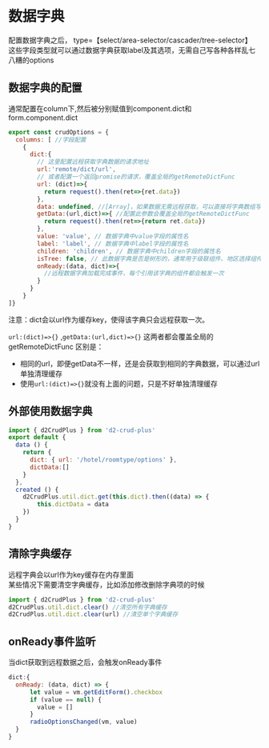 
# 数据字典

配置数据字典之后， type=【select/area-selector/cascader/tree-selector】
这些字段类型就可以通过数据字典获取label及其选项，无需自己写各种各样乱七八糟的options

## 数据字典的配置   
通常配置在column下,然后被分别赋值到component.dict和form.component.dict
```javascript
export const crudOptions = {
  columns: [ //字段配置
    {
      dict:{
        // 这里配置远程获取字典数据的请求地址
        url:'remote/dict/url', 
        // 或者配置一个返回promise的请求，覆盖全局的getRemoteDictFunc
        url: (dict)=>{
          return request().then(ret=>{ret.data})
        }, 
        data: undefined, //[Array]，如果数据无需远程获取，可以直接将字典数组写在这里
        getData:(url,dict)=>{ //配置此参数会覆盖全局的getRemoteDictFunc
          return request().then(ret=>{return ret.data})
        },
        value: 'value', // 数据字典中value字段的属性名
        label: 'label', // 数据字典中label字段的属性名
        children: 'children', // 数据字典中children字段的属性名
        isTree: false, // 此数据字典是否是树形的，通常用于级联组件、地区选择组件等处
        onReady:(data, dict)=>{
          //远程数据字典加载完成事件，每个引用该字典的组件都会触发一次
        }   
      }   
    }
]}
```
注意：dict会以url作为缓存key，使得该字典只会远程获取一次。
    
`url:(dict)=>{}` ,`getData:(url,dict)=>{}` 这两者都会覆盖全局的getRemoteDictFunc
区别是：
* 相同的url，即便getData不一样，还是会获取到相同的字典数据，可以通过url单独清理缓存   
* 使用`url:(dict)=>{}`就没有上面的问题，只是不好单独清理缓存

## 外部使用数据字典
```javascript
import { d2CrudPlus } from 'd2-crud-plus'
export default {
  data () {
    return {
      dict: { url: '/hotel/roomtype/options' },
      dictData:[]
    }
  },
  created () {
    d2CrudPlus.util.dict.get(this.dict).then((data) => {
        this.dictData = data
    })
  }
}
```
## 清除字典缓存   
远程字典会以url作为key缓存在内存里面  
某些情况下需要清空字典缓存，比如添加修改删除字典项的时候
```javascript
import { d2CrudPlus } from 'd2-crud-plus'
d2CrudPlus.util.dict.clear() //清空所有字典缓存
d2CrudPlus.util.dict.clear(url) //清空单个字典缓存
```

## onReady事件监听
当dict获取到远程数据之后，会触发onReady事件
```js
dict:{
  onReady: (data, dict) => {
      let value = vm.getEditForm().checkbox
      if (value == null) {
        value = []
      }
      radioOptionsChanged(vm, value)
  }
}
``` 
